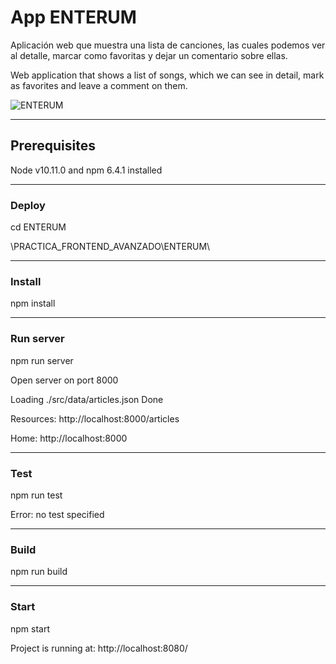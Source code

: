 # App ENTERUM #
Aplicación web que muestra una lista de canciones, las cuales podemos ver al detalle, marcar como favoritas y dejar un comentario sobre ellas.

Web application that shows a list of songs, which we can see in detail, mark as favorites and leave a comment on them.

![ENTERUM](https://www.dropbox.com/s/lvvlvm3xmrzg2v7/home.png?dl=0)

---
## Prerequisites ##

Node v10.11.0 and npm 6.4.1 installed 

---
### Deploy ###

cd ENTERUM

\PRACTICA_FRONTEND_AVANZADO\ENTERUM\

---
### Install ###

npm install

---
### Run server ###

npm run server

Open server on port 8000

Loading ./src/data/articles.json
Done

Resources:
http://localhost:8000/articles

Home:
http://localhost:8000

--- 
### Test ###

npm run test

Error: no test specified

--- 

### Build ###

npm run build

---

### Start ###

npm start

Project is running at: http://localhost:8080/
